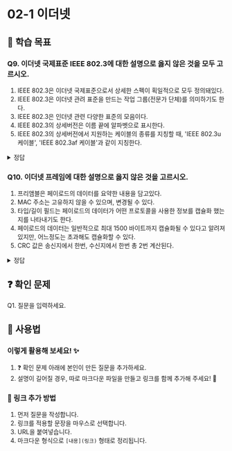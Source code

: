 # 02-1 이더넷

## 📌 학습 목표

### Q9. 이더넷 국제표준 IEEE 802.3에 대한 설명으로 옳지 않은 것을 모두 고르시오.

1. IEEE 802.3은 이더넷 국제표준으로서 상세한 스펙이 획일적으로 모두 정의돼있다.
2. IEEE 802.3은 이더넷 관려 표준을 만드는 작업 그룹(전문가 단체)를 의미하기도 한다.
3. IEEE 802.3은 인더넷 관련 다양한 표준의 모음이다.
4. IEEE 802.3의 상세버전은 이름 끝에 알파벳으로 표시한다.
5. IEEE 802.3의 상세버전에서 지원하는 케이블의 종류를 지칭할 때, 'IEEE 802.3u 케이블', 'IEEE 802.3af 케이블'과 같이 지칭한다.

<details>
<summary>정답</summary>
1번, 5번
</details>

### Q10. 이더넷 프레임에 대한 설명으로 옳지 않은 것을 고르시오.

1. 프리앰블은 페이로드의 데이터를 요약한 내용을 담고있다.
2. MAC 주소는 고유하지 않을 수 있으며, 변경될 수 있다.
3. 타입/길이 필드는 페이로드의 데이터가 어떤 프로토콜을 사용한 정보를 캡슐화 했는지를 나타내기도 한다.
4. 페이로드의 데이터는 일반적으로 최대 1500 바이트까지 캡슐화될 수 있다고 알려져있지만, 어느정도는 초과해도 캡슐화할 수 있다.
5. CRC 값은 송신지에서 한번, 수신지에서 한번 총 2번 계산된다.

<details>
<summary>정답</summary>
1번: 프리앰블은 이더넷 프레임이 송신될 예정이라는 것을 알리는 단순 비트열에 불과하며, 실질적인 데이터 송수신과 관련된 내용을 담고 있지는 않다.
</details>

## ❓ 확인 문제
Q1. 질문을 입력하세요.
## 📝 사용법  
### 이렇게 활용해 보세요! ✨  
1. ❓ 확인 문제 아래에 본인이 만든 질문을 추가하세요.  
2. 설명이 길어질 경우, 따로 마크다운 파일을 만들고 링크를 함께 추가해 주세요! 🔗  

### 🔗 링크 추가 방법  
1. 먼저 질문을 작성합니다.  
2. 링크를 적용할 문장을 마우스로 선택합니다.  
3. URL을 붙여넣습니다.  
4. 마크다운 형식으로 `[내용](링크)` 형태로 정리됩니다.  
